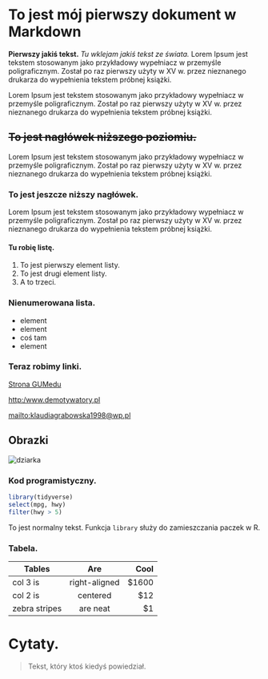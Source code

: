 # To jest mój pierwszy dokument w Markdown

**Pierwszy jakiś tekst.** *Tu wklejam jakiś tekst ze świata.* Lorem Ipsum jest tekstem stosowanym jako przykładowy wypełniacz w przemyśle poligraficznym. Został po raz pierwszy użyty w XV w. przez nieznanego drukarza do wypełnienia tekstem próbnej książki.

Lorem Ipsum jest tekstem stosowanym jako przykładowy wypełniacz w przemyśle poligraficznym. Został po raz pierwszy użyty w XV w. przez nieznanego drukarza do wypełnienia tekstem próbnej książki.

## ~~To jest nagłówek niższego poziomiu.~~

Lorem Ipsum jest tekstem stosowanym jako przykładowy wypełniacz w przemyśle poligraficznym. Został po raz pierwszy użyty w XV w. przez nieznanego drukarza do wypełnienia tekstem próbnej książki.

### To jest jeszcze niższy nagłówek.

Lorem Ipsum jest tekstem stosowanym jako przykładowy wypełniacz w przemyśle poligraficznym. Został po raz pierwszy użyty w XV w. przez nieznanego drukarza do wypełnienia tekstem próbnej książki.

#### Tu robię listę.

1. To jest pierwszy element listy.
2. To jest drugi element listy.
3. A to trzeci.

### Nienumerowana lista.
- element
- element
- coś tam
- element 

### Teraz robimy linki.

[Strona GUMedu](http:/www.gumed.edu.pl)

<http:/www.demotywatory.pl>

<mailto:klaudiagrabowska1998@wp.pl>

## Obrazki

![dziarka](https://i1.kwejk.pl/k/obrazki/2018/04/liTP5BqSfzODWL8q.jpg)

### Kod programistyczny.

```r
library(tidyverse)
select(mpg, hwy) 
filter(hwy > 5)
```

To jest normalny tekst. Funkcja  `library` służy do zamieszczania paczek w R.



### Tabela.

| Tables        | Are           | Cool  |
| ------- |:--------:| -----:|
| col 3 is      | right-aligned | $1600 |
| col 2 is      | centered      |   $12 |
| zebra stripes | are neat      |    $1 |


# Cytaty.
> Tekst, który ktoś kiedyś powiedział.
